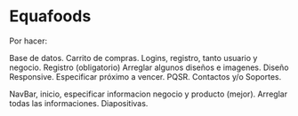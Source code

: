 # Equafoods
Por hacer:

Base de datos.
Carrito de compras.
Logins, registro, tanto usuario y negocio.
Registro (obligatorio)
Arreglar algunos diseños e imagenes.
Diseño Responsive.
Especificar próximo a vencer.
PQSR.
Contactos y/o Soportes.

NavBar, inicio, especificar informacion negocio y producto (mejor).
Arreglar todas las informaciones.
Diapositivas.

